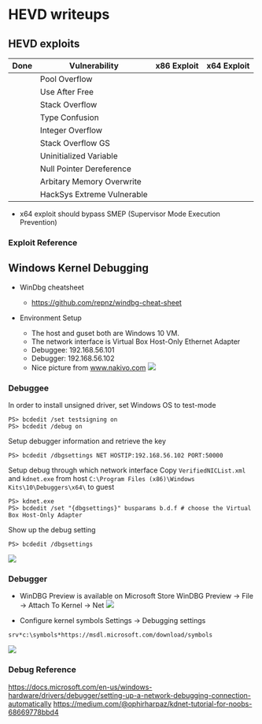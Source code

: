 # HEVD writeups 

## HEVD exploits
| Done | Vulnerability | x86 Exploit | x64 Exploit | 
| ---- | ------------- | -------- | -------- |
|  | Pool Overflow |  |  |
|  | Use After Free |  |  |
|  | Stack Overflow |  |  |
|  | Type Confusion |  |  |
|  | Integer Overflow |  |  |
|  | Stack Overflow GS |  |  |
|  | Uninitialized Variable |  |  |
|  | Null Pointer Dereference |  |  |
|  | Arbitary Memory Overwrite |  |  |
|  | HackSys Extreme Vulnerable |  |  |

* x64 exploit should bypass SMEP (Supervisor Mode Execution Prevention)

### Exploit Reference



## Windows Kernel Debugging

* WinDbg cheatsheet
    * https://github.com/repnz/windbg-cheat-sheet

* Environment Setup
    * The host and guset both are Windows 10 VM.
    * The network interface is Virtual Box Host-Only Ethernet Adapter
    * Debuggee: 192.168.56.101
    * Debugger: 192.168.56.102
    * Nice picture from www.nakivo.com
    ![](https://www.nakivo.com/blog/wp-content/uploads/2019/07/VirtualBox-network-settings-%E2%80%93-VMs-use-the-host-only-network.png)

### Debuggee
In order to install unsigned driver, set Windows OS to test-mode 
```
PS> bcdedit /set testsigning on
PS> bcdedit /debug on
```
Setup debugger information and retrieve the key
```
PS> bcdedit /dbgsettings NET HOSTIP:192.168.56.102 PORT:50000
```
Setup debug through which network interface
Copy `VerifiedNICList.xml` and  `kdnet.exe` from host `C:\Program Files (x86)\Windows Kits\10\Debuggers\x64\` to guest 
```
PS> kdnet.exe
PS> bcdedit /set "{dbgsettings}" busparams b.d.f # choose the Virtual Box Host-Only Adapter
```
Show up the debug setting
```
PS> bcdedit /dbgsettings
```
![](https://i.imgur.com/c0LPQNn.png)

### Debugger

* WinDBG Preview is available on Microsoft Store 
WinDBG Preview -> File -> Attach To Kernel -> Net
![](https://i.imgur.com/sfsPmP9.png)

* Configure kernel symbols
Settings -> Debugging settings
```
srv*c:\symbols*https://msdl.microsoft.com/download/symbols
```
![](https://i.imgur.com/knOb3WI.png)


### Debug Reference
https://docs.microsoft.com/en-us/windows-hardware/drivers/debugger/setting-up-a-network-debugging-connection-automatically
https://medium.com/@ophirharpaz/kdnet-tutorial-for-noobs-68669778bbd4



